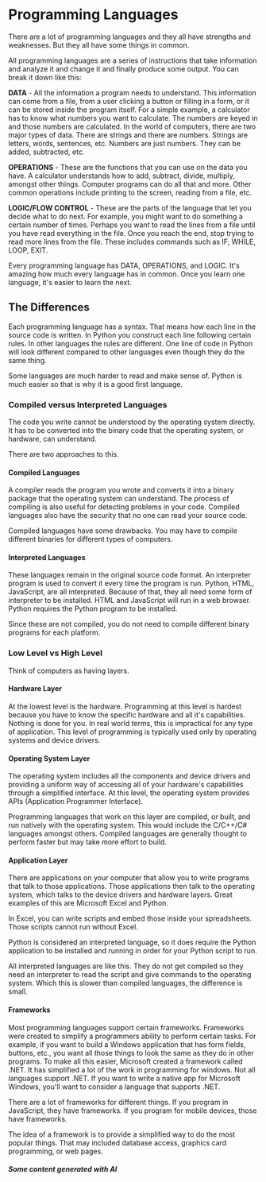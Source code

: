 # Programming Languages

There are a lot of programming languages and they all have strengths and weaknesses.  But they all have some things in common.

All programming languages are a series of instructions that take information and analyze it and change it and finally produce some output.  You can break it down like this:

**DATA** - All the information a program needs to understand.  This information can come from a file, from a user clicking a button or filling in a form, or it can be stored inside the program itself.  For a simple example, a calculator has to know what numbers you want to calculate.  The numbers are keyed in and those numbers are calculated.   In the world of computers, there are two major types of data.  There are strings and there are numbers.   Strings are letters, words, sentences, etc.  Numbers are just numbers.  They can be added, subtracted, etc.

**OPERATIONS** - These are the functions that you can use on the data you have.  A calculator understands how to add, subtract, divide, multiply, amongst other things.   Computer programs can do all that and more.  Other common operations include printing to the screen, reading from a file, etc.

**LOGIC/FLOW CONTROL** - These are the parts of the language that let you decide what to do next.  For example, you might want to do something a certain number of times.  Perhaps you want to read the lines from a file until you have read everything in the file.  Once you reach the end, stop trying to read more lines from the file.   These includes commands such as IF, WHILE, LOOP, EXIT.

Every programming language has DATA, OPERATIONS, and LOGIC.  It's amazing how much every language has in common.  Once you learn one language, it's easier to learn the next.

## The Differences&#x20;

Each programming language has a syntax.  That means how each line in the source code is written.  In Python you construct each line following certain rules.  In other languages the rules are different.  One line of code in Python will look different compared to other languages even though they do the same thing.

Some languages are much harder to read and make sense of.  Python is much easier so that is why it is a good first language.

### Compiled versus Interpreted Languages

The code you write cannot be understood by the operating system directly.  It has to be converted into the binary code that the operating system, or hardware, can understand.

There are two approaches to this. &#x20;

#### Compiled Languages

A compiler reads the program you wrote and converts it into a binary package that the operating system can understand.  The process of compiling is also useful for detecting problems in your code.  Compiled languages also have the security that no one can read your source code. &#x20;

Compiled languages have some drawbacks.  You may have to compile different binaries for different types of computers.

#### Interpreted Languages

These languages remain in the original source code format.  An interpreter program is used to convert it every time the program is run.  Python, HTML, JavaScript, are all interpreted.  Because of that, they all need some form of interpreter to be installed.  HTML and JavaScript will run in a web browser.  Python requires the Python program to be installed.

Since these are not compiled, you do not need to compile different binary programs for each platform. &#x20;

### Low Level vs High Level

Think of computers as having layers. &#x20;

#### Hardware Layer

At the lowest level is the hardware.  Programming at this level is hardest because you have to know the specific hardware and all it's capabilities.  Nothing is done for you.  In real world terms, this is impractical for any type of application.  This level of programming is typically used only by operating systems and device drivers.

#### Operating System Layer

The operating system includes all the components and device drivers and providing a uniform way of accessing all of your hardware's capabilities through a simplified interface.  At this level, the operating system provides APIs (Application Programmer Interface).&#x20;

Programming languages that work on this layer are compiled, or built, and run natively with the operating system.  This would include the C/C++/C# languages amongst others.  Compiled languages are generally thought to perform faster but may take more effort to build.

#### Application Layer

There are applications on your computer that allow you to write programs that talk to those applications.  Those applications then talk to the operating system, which talks to the device drivers and hardware layers.  Great examples of this are Microsoft Excel and Python. &#x20;

In Excel, you can write scripts and embed those inside your spreadsheets.  Those scripts cannot run without Excel.

Python is considered an interpreted language, so it does require the Python application to be installed and running in order for your Python script to run.

All interpreted languages are like this.  They do not get compiled so they need an interpreter to read the script and give commands to the operating system.  Which this is slower than compiled languages, the difference is small.

#### Frameworks

Most programming languages support certain frameworks.  Frameworks were created to simplify a programmers ability to perform certain tasks.  For example, if you want to build a Windows application that has form fields, buttons, etc., you want all those things to look the same as they do in other programs.  To make all this easier, Microsoft created a framework called .NET.  It has simplified a lot of the work in programming for windows.  Not all languages support .NET.  If you want to write a native app for Microsoft Windows, you'll want to consider a language that supports .NET.

There are a lot of frameworks for different things.  If you program in JavaScript, they have frameworks.  If you program for mobile devices, those have frameworks.

The idea of a framework is to provide a simplified way to do the most popular things.  That may included database access, graphics card programming, or web pages.

##### Some content generated with AI







